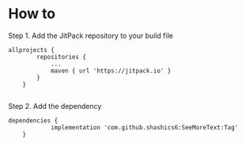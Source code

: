 # How to

Step 1. Add the JitPack repository to your build file

```
allprojects {
		repositories {
			...
			maven { url 'https://jitpack.io' }
		}
	}
  
```

Step 2. Add the dependency

```
dependencies {
	        implementation 'com.github.shashics6:SeeMoreText:Tag'
	}
  
```
